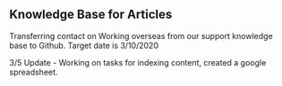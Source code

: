 ## Knowledge Base for Articles

Transferring contact on Working overseas from our support knowledge base to Github. Target date is 3/10/2020

3/5 Update - Working on tasks for indexing content, created a google spreadsheet.
